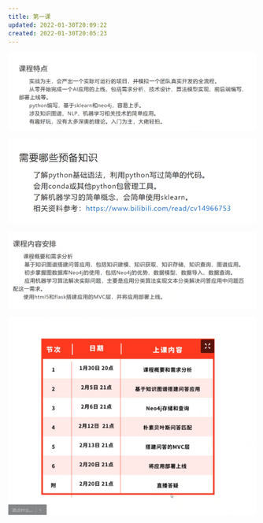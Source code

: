 ```yaml
---
title: 第一课
updated: 2022-01-30T20:09:22
created: 2022-01-30T20:05:23
---
```


![image1](assets/45188b8ff926496aab4429c6f7be0ebf.png)

![image2](assets/5d2dd44a26714d93be990c7ffa18e244.png)

![image3](assets/ff6c10cb729a41c5bb178e362e73fd9e.png)

![image4](assets/b52d016f14374e08a8e2762157dda67c.png)

